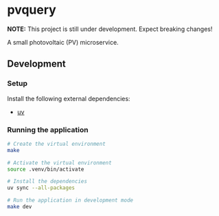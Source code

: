 # pvquery

**NOTE:** This project is still under development. Expect breaking changes!

A small photovoltaic (PV) microservice.

## Development

### Setup

Install the following external dependencies:

- [uv](https://docs.astral.sh/uv/getting-started/installation/)

### Running the application

```bash
# Create the virtual environment
make

# Activate the virtual environment
source .venv/bin/activate

# Install the dependencies
uv sync --all-packages

# Run the application in development mode
make dev
```
